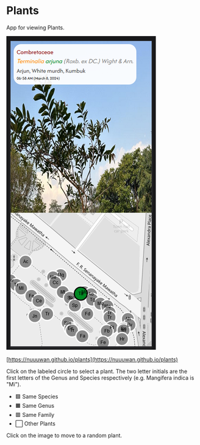 # Plants

App for viewing Plants. 

![App](app.screenshot.png)

[https://nuuuwan.github.io/plants](https://nuuuwan.github.io/plants)

Click on the labeled circle to select a plant. The two letter initials are the first letters of the Genus and Species respectively (e.g. Mangifera indica is "Mi").  

* 🟩 Same Species
* 🟧 Same Genus
* 🟥 Same Family
* ⬜ Other Plants

Click on the image to move to a random plant.